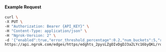 <!-- Code generated for API Clients. DO NOT EDIT. -->

#### Example Request

```bash
curl \
-X PUT \
-H "Authorization: Bearer {API_KEY}" \
-H "Content-Type: application/json" \
-H "Ngrok-Version: 2" \
-d '{"enabled":true,"error_threshold_percentage":0.2,"num_buckets":5,"rolling_window":300,"tripped_duration":120,"volume_threshold":20}' \
https://api.ngrok.com/edges/https/edghts_2pysLZgOIvDgDJ3a2LYc16byQKL/routes/edghtsrt_2pysLZQjZaLUXoh388ea2ocmY0q/circuit_breaker
```
